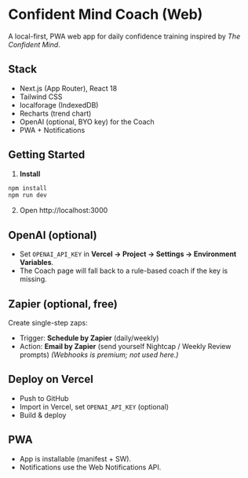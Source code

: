 # Confident Mind Coach (Web)

A local-first, PWA web app for daily confidence training inspired by *The Confident Mind*.

## Stack
- Next.js (App Router), React 18
- Tailwind CSS
- localforage (IndexedDB)
- Recharts (trend chart)
- OpenAI (optional, BYO key) for the Coach
- PWA + Notifications

## Getting Started
1. **Install**
```bash
npm install
npm run dev
```
2. Open http://localhost:3000

## OpenAI (optional)
- Set `OPENAI_API_KEY` in **Vercel → Project → Settings → Environment Variables**.
- The Coach page will fall back to a rule-based coach if the key is missing.

## Zapier (optional, free)
Create single-step zaps:
- Trigger: **Schedule by Zapier** (daily/weekly)
- Action: **Email by Zapier** (send yourself Nightcap / Weekly Review prompts)
*(Webhooks is premium; not used here.)*

## Deploy on Vercel
- Push to GitHub
- Import in Vercel, set `OPENAI_API_KEY` (optional)
- Build & deploy

## PWA
- App is installable (manifest + SW).
- Notifications use the Web Notifications API.
